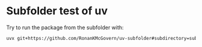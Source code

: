 # Subfolder test of uv

Try to run the package from the subfolder with:
```bash
uvx git+https://github.com/RonanKMcGovern/uv-subfolder#subdirectory=subfolder-test/another-subfolder
```